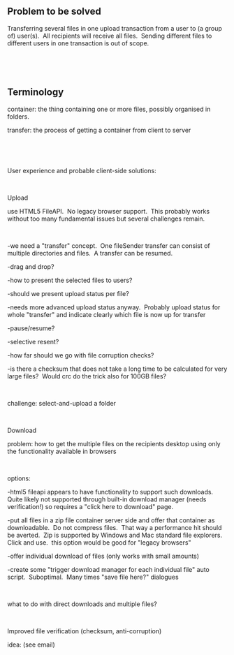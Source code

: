 <h2>Problem to be solved</h2><p>Transferring several files in one upload transaction from a user to (a group of) user(s).  All recipients will receive all files.  Sending different files to different users in one transaction is out of scope.</p><p><br></p><p><br></p><h2>Terminology</h2><p>container: the thing containing one or more files, possibly organised in folders.  </p><p>transfer: the process of getting a container from client to server</p><p><br></p><p><br></p><p>User experience and probable client-side solutions:</p><p><br></p><p>Upload</p><p>use HTML5 FileAPI.  No legacy browser support.  This probably works without too many fundamental issues but several challenges remain.</p><p><br></p><p>-we need a "transfer" concept.  One fileSender transfer can consist of multiple directories and files.  A transfer can be resumed.  <br></p><p>-drag and drop?</p><p>-how to present the selected files to users?  </p><p>-should we present upload status per file?</p><p>-needs more advanced upload status anyway.  Probably upload status for whole "transfer" and indicate clearly which file is now up for transfer<br></p><p>-pause/resume?</p><p>-selective resent?</p><p>-how far should we go with file corruption checks?</p><p>-is there a checksum that does not take a long time to be calculated for very large files?  Would crc do the trick also for 100GB files?<br></p><p><br></p><p>challenge: select-and-upload a folder<br></p><p><br></p><p>Download<br></p><p>problem: how to get the multiple files on the recipients desktop using only the functionality available in browsers</p><p><br></p><p>options: </p><p>-html5 fileapi appears to have functionality to support such downloads.  Quite likely not supported through built-in download manager (needs verification!) so requires a "click here to download" page.  </p><p>-put all files in a zip file container server side and offer that container as downloadable.  Do not compress files.  That way a performance hit should be averted.  Zip is supported by Windows and Mac standard file explorers.  Click and use.  this option would be good for "legacy browsers"</p><p>-offer individual download of files (only works with small amounts)</p><p>-create some "trigger download manager for each individual file" auto script.  Suboptimal.  Many times "save file here?" dialogues</p><p><br></p><p>what to do with direct downloads and multiple files?<br></p><p><br></p><p>Improved file verification (checksum, anti-corruption)</p><p>idea: (see email)<br></p>
